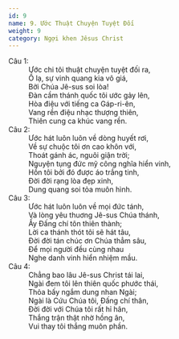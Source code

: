 ```yaml
---
id: 9
name: 9. Ước Thuật Chuyện Tuyệt Đối
weight: 9
category: Ngợi khen Jêsus Christ
---
```

<dl><dt>Câu 1:</dt><dd data-verse="1">Ước chi tôi thuật chuyện tuyệt đối ra, <br/>Ồ lạ, sự vinh quang kia vô giá, <br/>Bởi Chúa Jê-sus soi lòa! <br/>Đàn cầm thánh quốc tôi ước gảy lên, <br/>Hòa điệu với tiếng ca Gáp-ri-ên, <br/>Vang rền điệu nhạc thượng thiên, <br/>Thiên cung ca khúc vang rền. </dd><dt>Câu 2:</dt><dd data-verse="2">Ước hát luôn luôn về dòng huyết rơi, <br/>Về sự chuộc tôi ơn cao khôn với, <br/>Thoát gánh ác, nguôi giận trời; <br/>Nguyện tụng đức mỹ công nghĩa hiển vinh, <br/>Hồn tôi bởi đó được áo trắng tinh, <br/>Đời đời rạng lòa đẹp xinh, <br/>Dung quang soi tỏa muôn hình. </dd><dt>Câu 3:</dt><dd data-verse="3">Ước hát luôn luôn về mọi đức tánh, <br/>Và lòng yêu thuơng Jê-sus Chúa thánh, <br/>Ấy Đấng chí tôn thiên thành; <br/>Lời ca thánh thót tôi sẽ hát tâu, <br/>Đời đời tán chúc ơn Chúa thẳm sâu, <br/>Để mọi người đều cùng nhau <br/>Nghe danh vinh hiển nhiệm mầu. </dd><dt>Câu 4:</dt><dd data-verse="4">Chẳng bao lâu Jê-sus Christ tái lai, <br/>Ngài đem tôi lên thiên quốc phước thái, <br/>Thỏa bấy ngắm dung nhan Ngài; <br/>Ngài là Cứu Chúa tôi, Đấng chí thân, <br/>Đời đời với Chúa tôi rất hỉ hân, <br/>Thắng trận thật nhờ hồng ân, <br/>Vui thay tôi thắng muôn phần. </dd></dl>
